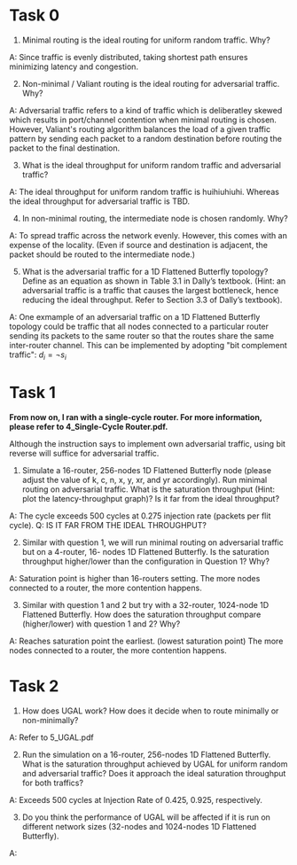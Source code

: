 # Task 0
1. Minimal routing is the ideal routing for uniform random traffic. Why?

A: Since traffic is evenly distributed, taking shortest path ensures minimizing latency and congestion.

2. Non-minimal / Valiant routing is the ideal routing for adversarial traffic. Why?

A: Adversarial traffic refers to a kind of traffic which is deliberatley skewed which results in port/channel contention when minimal routing is chosen. However, Valiant's routing algorithm balances the load of a given traffic pattern by sending each packet to a random destination before routing the packet to the final destination. 

3. What is the ideal throughput for uniform random traffic and adversarial traffic?

A: The ideal throughput for uniform random traffic is huihiuhiuhi. Whereas the ideal throughput for adversarial traffic is TBD.

4. In non-minimal routing, the intermediate node is chosen randomly. Why?

A: To spread traffic across the network evenly. However, this comes with an expense of the locality. (Even if source and destination is adjacent, the packet should be routed to the intermediate node.)

5. What is the adversarial traffic for a 1D Flattened Butterfly topology? Define as an equation as 
shown in Table 3.1 in Dally’s textbook. (Hint: an adversarial traffic is a traffic that causes the 
largest bottleneck, hence reducing the ideal throughput. Refer to Section 3.3 of Dally’s textbook).

A: One exmample of an adversarial traffic on a 1D Flattened Butterfly topology could be traffic that all nodes connected to a particular router sending its packets to the same router so that the routes share the same inter-router channel. This can be implemented by adopting "bit complement traffic": $d_i = \neg s_{i}$

# Task 1

**From now on, I ran with a single-cycle router. For more information, please refer to 4_Single-Cycle Router.pdf.**

Although the instruction says to implement own adversarial traffic, using bit reverse will suffice for adversarial traffic.


1. Simulate a 16-router, 256-nodes 1D Flattened Butterfly node (please adjust the value of k, c, n, 
x, y, xr, and yr accordingly). Run minimal routing on adversarial traffic. What is the saturation 
throughput (Hint: plot the latency-throughput graph)? Is it far from the ideal throughput?

A: The cycle exceeds 500 cycles at 0.275 injection rate (packets per flit cycle). Q: IS IT FAR FROM THE IDEAL THROUGHPUT?

2. Similar with question 1, we will run minimal routing on adversarial traffic but on a 4-router, 16-
nodes 1D Flattened Butterfly. Is the saturation throughput higher/lower than the configuration 
in Question 1? Why?

A: Saturation point is higher than 16-routers setting. The more nodes connected to a router, the more contention happens.

3. Similar with question 1 and 2 but try with a 32-router, 1024-node 1D Flattened Butterfly. How 
does the saturation throughput compare (higher/lower) with question 1 and 2? Why? 

A: Reaches saturation point the earliest. (lowest saturation point) The more nodes connected to a router, the more contention happens.

# Task 2
1. How does UGAL work? How does it decide when to route minimally or non-minimally?

A: Refer to 5_UGAL.pdf

2. Run the simulation on a 16-router, 256-nodes 1D Flattened Butterfly. What is the saturation throughput achieved by UGAL for uniform random and adversarial traffic? Does it approach the ideal saturation throughput for both traffics?

A: Exceeds 500 cycles at Injection Rate of 0.425, 0.925, respectively.

3. Do you think the performance of UGAL will be affected if it is run on different network sizes (32-nodes and 1024-nodes 1D Flattened Butterfly).

A: 